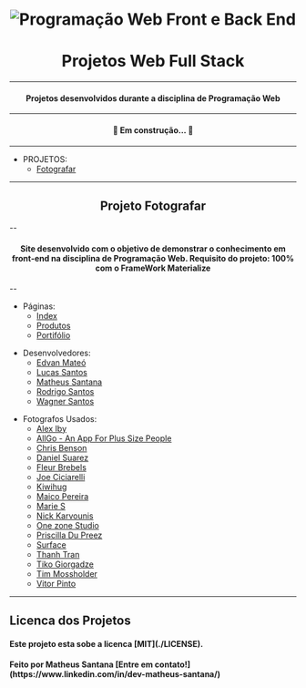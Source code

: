 <h1 align="center">
    <img alt="Programação Web Front e Back End" heigth="740 title="#ProhramacaoWebFront&Back" src="https://github.com/mdasantana/pweb/blob/main/assets/banner.jpg" />
</h1>

<h1 align="center">
	Projetos Web Full Stack
</h1>

---

<h4 align="center"> 
	Projetos desenvolvidos durante a disciplina de Programação Web
</h4>

---

<h4 align="center"> 
	🚧  Em construção... 🚧
</h4>

---

<!--ts-->
   * PROJETOS:
      * [Fotografar](https://github.com/mdasantana/pweb/tree/main/Projeto%20Materialize)
<!--te-->

---

<h2 align="center">
	Projeto Fotografar
</h2>

--

<h4 align="center"> 
	Site desenvolvido com o objetivo de demonstrar o conhecimento em front-end na disciplina de Programação Web. Requisito do projeto: 100% com o FrameWork Materialize
</h4>

--

<!--ts-->
   * Páginas:
      * [Index](https://github.com/mdasantana/pweb/blob/main/Projeto%20Materialize/index.html)
      * [Produtos](https://github.com/mdasantana/java/blob/main/Atividades/2%C2%AA%20Quest%C3%A3o.java)
      * [Portifólio](https://github.com/mdasantana/pweb/blob/main/Projeto%20Materialize/produtos.html)
<!--te-->

<!--ts-->
   * Desenvolvedores:
      * [Edvan Mateó](https://github.com/edvanmateo)
      * [Lucas Santos]()
      * [Matheus Santana](https://github.com/mdasantana)
      * [Rodrigo Santos]()
      * [Wagner Santos]()
<!--te-->

<!--ts-->
   * Fotografos Usados:
      * [Alex Iby](https://unsplash.com/photos/LaHo9Set3bI)
      * [AllGo - An App For Plus Size People](https://unsplash.com/photos/1VAmHZktns0)
      * [Chris Benson](https://unsplash.com/photos/IV17FOQnwcE)
      * [Daniel Suarez](https://unsplash.com/photos/t4mQXex4Peo)
      * [Fleur Brebels](https://unsplash.com/photos/Yk0Lp3WL52g)
      * [Joe Ciciarelli](https://unsplash.com/photos/Z9bAQ3XbmCE)
      * [Kiwihug](https://unsplash.com/photos/RPunTNYqisg)
      * [Maico Pereira](https://unsplash.com/photos/Z0Wa2A5NVTM)
      * [Marie S](https://unsplash.com/photos/03tSOB03Xko)
      * [Nick Karvounis](https://unsplash.com/photos/DUK7XiBpGSY)
      * [One zone Studio](https://unsplash.com/photos/iI_SdgYHWF0)
      * [Priscilla Du Preez](https://unsplash.com/photos/03BO2O-Licc)
      * [Surface](https://unsplash.com/photos/yn9rw5s0PNE)
      * [Thanh Tran](https://unsplash.com/photos/TDkWTqZuyfQ)
      * [Tiko Giorgadze](https://unsplash.com/photos/QCbHSkjqeYc)
      * [Tim Mossholder](https://unsplash.com/photos/QVwWQwQE7ao)
      * [Vitor Pinto](https://unsplash.com/photos/azuT-J9e5sA)
<!--te-->

---

## Licenca dos Projetos

<h4>
	Este projeto esta sobe a licenca [MIT](./LICENSE).
</h4>

<h4>
	Feito por Matheus Santana [Entre em contato!](https://www.linkedin.com/in/dev-matheus-santana/)
</h4>
